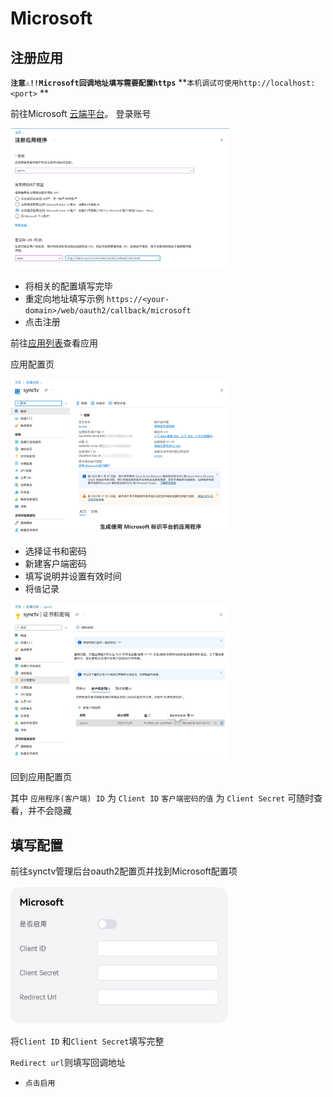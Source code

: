 # Microsoft
## 注册应用

**`注意⚠️!!Microsoft回调地址填写需要配置https`**
**`本机调试可使用http://localhost:<port>` **

前往Microsoft [云端平台](https://portal.azure.com/#view/Microsoft_AAD_RegisteredApps/CreateApplicationBlade/quickStartType~/null/isMSAApp~/false)。
登录账号

<img width="350px" alt="oauth2-microsoft-mkdir" src="/img/oauth2/oauth2-microsoft-mkdir.jpg"/>


* 将相关的配置填写完毕
* 重定向地址填写示例 `https://<your-domain>/web/oauth2/callback/microsoft`
* 点击注册

前往[应用列表](https://portal.azure.com/#view/Microsoft_AAD_RegisteredApps/ApplicationsListBlade)查看应用

应用配置页

<img width="350px" alt="oauth2-microsoft-ID" src="/img/oauth2/oauth2-microsoft-ID.jpg"/>

* 选择证书和密码
* 新建客户端密码
* 填写说明并设置有效时间
* 将`值`记录

<img width="350px"
alt="oauth2-microsoft-config"
src="/img/oauth2/oauth2-microsoft-info.jpg"
/>

回到应用配置页

其中 
`应用程序(客户端) ID` 为 `Client ID`
`客户端密码的值` 为 `Client Secret`
可随时查看，并不会隐藏
## 填写配置
前往synctv管理后台oauth2配置页并找到Microsoft配置项

<img width="350px"
alt="oauth2-microsoft-config"
src="/img/oauth2/oauth2-microsoft-config.jpg"
/>

将`Client ID` 和`Client Secret`填写完整

`Redirect url`则填写回调地址

- `点击启用`